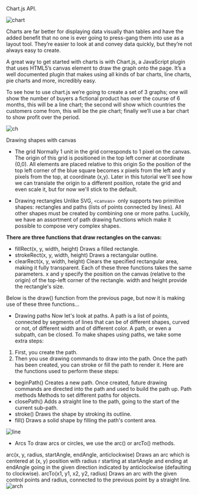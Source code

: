 Chart.js API.


![chart](https://encrypted-tbn0.gstatic.com/images?q=tbn%3AANd9GcQ6raUqFkZK8Tl0XvM8QEtl6xwKR77gH2xrUA&usqp=CAU)


Charts are far better for displaying data visually than tables and have the added benefit that no one is ever going to press-gang them into use as a layout tool. They’re easier to look at and convey data quickly, but they’re not always easy to create.

A great way to get started with charts is with Chart.js, a JavaScript plugin that uses HTML5’s canvas element to draw the graph onto the page. It’s a well documented plugin that makes using all kinds of bar charts, line charts, pie charts and more, incredibly easy.

To see how to use chart.js we’re going to create a set of 3 graphs; one will show the number of buyers a fictional product has over the course of 6 months, this will be a line chart; the second will show which countries the customers come from, this will be the pie chart; finally we’ll use a bar chart to show profit over the period.

![ch](https://camo.githubusercontent.com/ca884126d1d74829f36c8fa2e6947d8a411aed1f/68747470733a2f2f7777772e63686172746a732e6f72672f6d656469612f6c6f676f2d7469746c652e737667)

Drawing shapes with canvas
+ The grid
 Normally 1 unit in the grid corresponds to 1 pixel on the canvas.
 The origin of this grid is positioned in the top left corner at coordinate (0,0). All elements are placed relative to this origin
 So the position of the top left corner of the blue square becomes x pixels from the left and y pixels from the top, at coordinate (x,y). Later in this tutorial we'll see how we can translate the origin to a different position, rotate the grid and even scale it, but for now we'll stick to the default.
 
 + Drawing rectangles
Unlike SVG, ``<canvas> ``only supports two primitive shapes: rectangles and paths (lists of points connected by lines). All other shapes must be created by combining one or more paths. Luckily, we have an assortment of path drawing functions which make it possible to compose very complex shapes.

 **There are three functions that draw rectangles on the canvas:**

+ fillRect(x, y, width, height)
Draws a filled rectangle.
+ strokeRect(x, y, width, height)
Draws a rectangular outline.
+ clearRect(x, y, width, height)
Clears the specified rectangular area, making it fully transparent.
Each of these three functions takes the same parameters. x and y specify the position on the canvas (relative to the origin) of the top-left corner of the rectangle. width and height provide the rectangle's size.

Below is the draw() function from the previous page, but now it is making use of these three functions...


+ Drawing paths
Now let's look at paths. A path is a list of points, connected by segments of lines that can be of different shapes, curved or not, of different width and of different color. A path, or even a subpath, can be closed. To make shapes using paths, we take some extra steps:

1. First, you create the path.
2. Then you use drawing commands to draw into the path.
Once the path has been created, you can stroke or fill the path to render it.
Here are the functions used to perform these steps:

+ beginPath()
Creates a new path. Once created, future drawing commands are directed into the path and used to build the path up.
Path methods
Methods to set different paths for objects.
+ closePath()
Adds a straight line to the path, going to the start of the current sub-path.
+ stroke()
Draws the shape by stroking its outline.
+ fill()
Draws a solid shape by filling the path's content area.

![line](https://apexcharts.com/wp-content/uploads/2018/01/basic-line-chart.svg)

+ Arcs
To draw arcs or circles, we use the arc() or arcTo() methods.

arc(x, y, radius, startAngle, endAngle, anticlockwise)
Draws an arc which is centered at (x, y) position with radius r starting at startAngle and ending at endAngle going in the given direction indicated by anticlockwise (defaulting to clockwise).
arcTo(x1, y1, x2, y2, radius)
Draws an arc with the given control points and radius, connected to the previous point by a straight line.
![arch](https://encrypted-tbn0.gstatic.com/images?q=tbn%3AANd9GcTnrJ_7WGY_8Ep0jFB7VLu5MVFN0_DlmvbstA&usqp=CAU)
